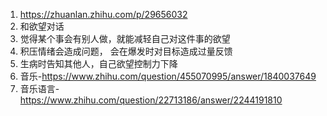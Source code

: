 1. https://zhuanlan.zhihu.com/p/29656032
2. 和欲望对话
3. 觉得某个事会有别人做，就能减轻自己对这件事的欲望
4. 积压情绪会造成问题， 会在爆发时对目标造成过量反馈
5. 生病时告知其他人，自己欲望控制力下降
6. 音乐-https://www.zhihu.com/question/455070995/answer/1840037649
7. 音乐语言-https://www.zhihu.com/question/22713186/answer/2244191810
